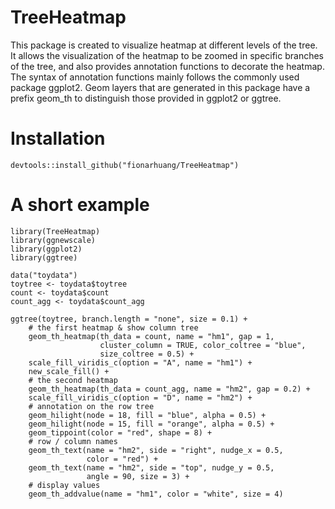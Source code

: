 # TreeHeatmap
This package is created to visualize heatmap at different levels of the tree. It allows the visualization of the heatmap to be zoomed in specific branches of the tree, and also provides annotation functions to decorate the heatmap. The syntax of annotation functions mainly follows the commonly used package ggplot2. Geom layers that are generated in this package have a prefix geom_th to distinguish those provided in ggplot2 or ggtree.


# Installation
```
devtools::install_github("fionarhuang/TreeHeatmap")
```

# A short example
```
library(TreeHeatmap)
library(ggnewscale)
library(ggplot2)
library(ggtree)

data("toydata")
toytree <- toydata$toytree
count <- toydata$count
count_agg <- toydata$count_agg

ggtree(toytree, branch.length = "none", size = 0.1) +
    # the first heatmap & show column tree
    geom_th_heatmap(th_data = count, name = "hm1", gap = 1, 
                    cluster_column = TRUE, color_coltree = "blue",
                    size_coltree = 0.5) +
    scale_fill_viridis_c(option = "A", name = "hm1") +
    new_scale_fill() +
    # the second heatmap
    geom_th_heatmap(th_data = count_agg, name = "hm2", gap = 0.2) +
    scale_fill_viridis_c(option = "D", name = "hm2") +
    # annotation on the row tree
    geom_hilight(node = 18, fill = "blue", alpha = 0.5) +
    geom_hilight(node = 15, fill = "orange", alpha = 0.5) +
    geom_tippoint(color = "red", shape = 8) +
    # row / column names
    geom_th_text(name = "hm2", side = "right", nudge_x = 0.5,
                 color = "red") +
    geom_th_text(name = "hm2", side = "top", nudge_y = 0.5,
                 angle = 90, size = 3) +
    # display values 
    geom_th_addvalue(name = "hm1", color = "white", size = 4)


```




